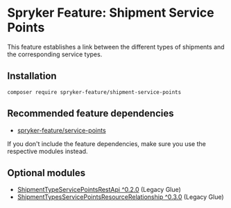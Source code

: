 # Spryker Feature: Shipment Service Points

This feature establishes a link between the different types of shipments and the corresponding service types.

## Installation

```
composer require spryker-feature/shipment-service-points
```

## Recommended feature dependencies
- [spryker-feature/service-points](https://github.com/spryker-feature/service-points)

If you don't include the feature dependencies, make sure you use the respective modules instead.

## Optional modules
- [ShipmentTypeServicePointsRestApi ^0.2.0](https://github.com/spryker/shipment-type-service-points-rest-api) (Legacy Glue)
- [ShipmentTypesServicePointsResourceRelationship ^0.3.0](https://github.com/spryker/shipment-types-service-points-resource-relationship) (Legacy Glue)
